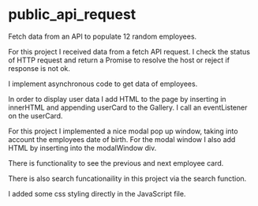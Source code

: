 # public_api_request
 Fetch data from an API to populate 12 random employees. 

For this project I received data from a fetch API request. I check the status of HTTP request and return a Promise to resolve the host or reject if response is not ok.

I implement asynchronous code to get data of employees. 

In order to display user data I add HTML to the page by inserting in innerHTML and appending userCard to the Gallery. I call an eventListener on the userCard.

For this project I implemented a nice modal pop up window, taking into account the employees date of birth. For the modal window I also add HTML by inserting into the modalWindow div. 

There is functionality to see the previous and next employee card. 

There is also search funcationaility in this project via the search function. 

I added some css styling directly in the JavaScript file. 

